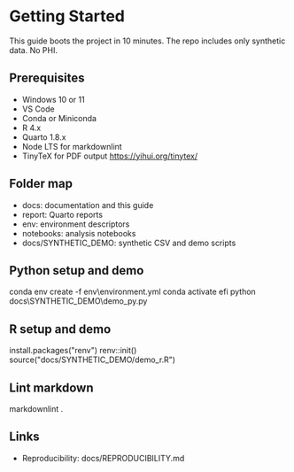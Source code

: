 
# Getting Started

This guide boots the project in 10 minutes. The repo includes only synthetic data. No PHI.

## Prerequisites

- Windows 10 or 11
- VS Code
- Conda or Miniconda
- R 4.x
- Quarto 1.8.x
- Node LTS for markdownlint
- TinyTeX for PDF output <https://yihui.org/tinytex/>

## Folder map

- docs: documentation and this guide
- report: Quarto reports
- env: environment descriptors
- notebooks: analysis notebooks
- docs/SYNTHETIC_DEMO: synthetic CSV and demo scripts

## Python setup and demo

conda env create -f env\environment.yml
conda activate efi
python docs\SYNTHETIC_DEMO\demo_py.py

## R setup and demo

install.packages("renv")
renv::init()
source("docs/SYNTHETIC_DEMO/demo_r.R")

## Lint markdown

markdownlint .

## Links

- Reproducibility: docs/REPRODUCIBILITY.md
